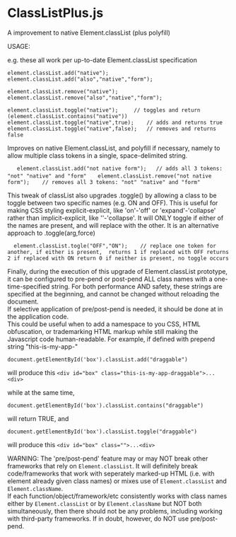 # ClassListPlus.js
A improvement to native Element.classList (plus polyfill)


USAGE:

e.g. these all work per up-to-date Element.classList specification

	element.classList.add("native");
	element.classList.add("also","native","form");

	element.classList.remove("native");
	element.classList.remove("also","native","form");

	element.classList.toggle("native");		// toggles and return (element.classList.contains("native"))
	element.classList.toggle("native",true);	// adds and returns true
	element.classList.toggle("native",false);	// removes and returns false

Improves on native Element.classList, and polyfill if necessary, namely to allow 
multiple class tokens in a single, space-delimited string.

`	element.classList.add("not native form");	// adds all 3 tokens: "not" "native" and "form"`
`	element.classList.remove("not native form");	// removes all 3 tokens: "not" "native" and "form"`

This tweak of classList also upgrades .toggle() by allowing a class to be toggle
between two specific names (e.g. ON and OFF). This is useful for making CSS styling
explicit-explicit, like 'on'-'off' or 'expand'-'collapse' rather than implicit-explicit, like
''-'collapse'.  It will ONLY toggle if either of the names are present, and will replace with 
the other.  It is an alternative approach to .toggle(arg,force)
 
`	element.classList.togle("OFF","ON");	// replace one token for another, if either is present, 
						   returns 1 if replaced with OFF
						   returns 2 if replaced with ON
						   return 0 if neither is present, no toggle occurs
`

Finally, during the execution of this upgrade of Element.classList prototype, it can be configured to 
pre-pend or post-pend ALL class names with a one-time-specified string.  For both performance AND
safety, these strings are specified at the beginning, and cannot be changed without reloading the document.  
If selective application of pre/post-pend is needed, it should be done at in the application code.  
This could be useful when to add a namespace to you CSS, HTML obfuscation, or trademarking HTML 
markup while still making the Javascript code human-readable.
For example, if defined with prepend string "this-is-my-app-"

	document.getElementById('box').classList.add("draggable")

will produce this `<div id="box" class="this-is-my-app-draggable">...<div>`

while at the same time,

	document.getElementById('box').classList.contains("draggable")  

will return TRUE, and

	document.getElementById('box').classList.toggle("draggable")

will produce this `<div id="box" class="">...<div>`

WARNING:  The 'pre/post-pend' feature may or may NOT break other frameworks that rely on 
`Element.classList`.  It will definitely break code/frameworks that work with seperately marked-up HTML 
(i.e. with element already given class names) or mixes use of `Element.classList` and `Element.className`.  
If each function/object/framework/etc consistently works with class names either by `Element.classList` 
or by `Element.className` but NOT both simultaneously, then there should not be any problems, including 
working with third-party frameworks.  If in doubt, however, do NOT use pre/post-pend.
